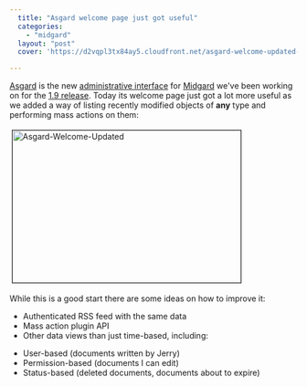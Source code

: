 ```yaml
---
  title: "Asgard welcome page just got useful"
  categories: 
    - "midgard"
  layout: "post"
  cover: 'https://d2vqpl3tx84ay5.cloudfront.net/asgard-welcome-updated-tm.jpg'

---
```

<a href="http://bergie.iki.fi/blog/building_a_new_admin_interface_for_midgard/">Asgard</a> is the new <a href="http://www.midgard-project.org/documentation/midgard-administration-interfaces/">administrative interface</a> for <a href="http://www.midgard-project.org/">Midgard</a> we've been working on for the <a href="http://trac.midgard-project.org/milestone/Midgard%201.9">1.9 release</a>. Today its welcome page just got a lot more useful as we added a way of listing recently modified objects of <strong>any</strong> type and performing mass actions on them:

<a href="https://d2vqpl3tx84ay5.cloudfront.net/asgard-welcome-updated.jpg"><img src="https://d2vqpl3tx84ay5.cloudfront.net/asgard-welcome-updated-tm.jpg" height="267" width="400" border="1" hspace="4" vspace="4" alt="Asgard-Welcome-Updated" /></a>

While this is a good start there are some ideas on how to improve it:
<ul><li>Authenticated RSS feed with the same data</li><li>Mass action plugin API</li><li>Other data views than just time-based, including:</li></ul><ul><li>User-based (documents written by Jerry)</li><li>Permission-based (documents I can edit)</li><li>Status-based (deleted documents, documents about to expire)</li></ul>
